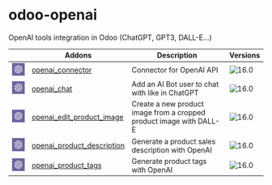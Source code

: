 # odoo-openai
OpenAI tools integration in Odoo (ChatGPT, GPT3, DALL-E...)

|                                                                                                         | Addons                                                               | Description                                                         | Versions                                               |
|---------------------------------------------------------------------------------------------------------|----------------------------------------------------------------------|---------------------------------------------------------------------|------------|
| [<img src="./openai_connector/static/description/icon.png" style="width:100px;"/>](./openai_connector/README.md) | [openai_connector](./openai_connector/README.md)                     | Connector for OpenAI API                                            | ![16.0](https://img.shields.io/badge/-16.0-blueviolet) |
| [<img src="./openai_chat/static/description/icon.png" style="width:100px;"/>](./openai_chat/README.md) | [openai_chat](./openai_chat/README.md)                               | Add an AI Bot user to chat with like in ChatGPT                     | ![16.0](https://img.shields.io/badge/-16.0-blueviolet) |
| [<img src="./openai_edit_product_image/static/description/icon.png" style="width:100px;"/>](./openai_edit_product_image/README.md) | [openai_edit_product_image](./openai_edit_product_image/README.md)                               | Create a new product image from a cropped product image with DALL-E | ![16.0](https://img.shields.io/badge/-16.0-blueviolet) |
| [<img src="./openai_product_description/static/description/icon.png" style="width:100px;"/>](./openai_product_description/README.md) | [openai_product_description](./openai_product_description/README.md) | Generate a product sales description with OpenAI                    | ![16.0](https://img.shields.io/badge/-16.0-blueviolet) |
| [<img src="./openai_product_tags/static/description/icon.png" style="width:100px;"/>](./openai_product_tags/README.md) | [openai_product_tags](./openai_product_tags/README.md)               | Generate product tags with OpenAI                                   | ![16.0](https://img.shields.io/badge/-16.0-blueviolet) |
